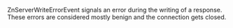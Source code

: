 ZnServerWriteErrorEvent signals an error during the writing of a response. These errors are considered mostly benign and the connection gets closed.